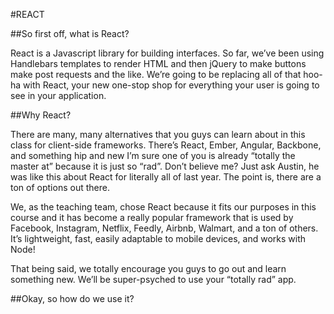 #REACT

##So first off, what is React?

React is a Javascript library for building interfaces. So far, we’ve been using Handlebars templates to render HTML and then jQuery to make buttons make post requests and the like. We’re going to be replacing all of that hoo-ha with React, your new one-stop shop for everything your user is going to see in your application.

##Why React?

There are many, many alternatives that you guys can learn about in this class for client-side frameworks. There’s React, Ember, Angular, Backbone, and something hip and new I’m sure one of you is already “totally the master at” because it is just so “rad”. Don’t believe me? Just ask Austin, he was like this about React for literally all of last year. The point is, there are a ton of options out there.

We, as the teaching team, chose React because it fits our purposes in this course and it has become a really popular framework that is used by Facebook, Instagram, Netflix, Feedly, Airbnb, Walmart, and a ton of others. It’s lightweight, fast, easily adaptable to mobile devices, and works with Node!

That being said, we totally encourage you guys to go out and learn something new. We’ll be super-psyched to use your “totally rad” app.

##Okay, so how do we use it?
